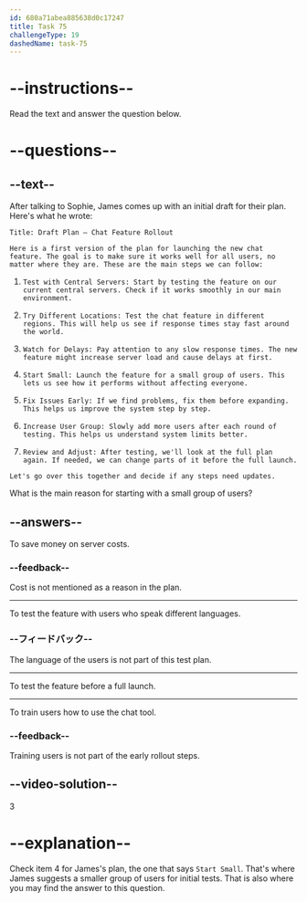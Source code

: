 ```yaml
---
id: 680a71abea885638d0c17247
title: Task 75
challengeType: 19
dashedName: task-75
---
```


<!-- READING -->

# --instructions--

Read the text and answer the question below.

# --questions--

## --text--

After talking to Sophie, James comes up with an initial draft for their plan. Here's what he wrote:

`Title: Draft Plan – Chat Feature Rollout`

`Here is a first version of the plan for launching the new chat feature. The goal is to make sure it works well for all users, no matter where they are. These are the main steps we can follow:`

1. `Test with Central Servers: Start by testing the feature on our current central servers. Check if it works smoothly in our main environment.`

2. `Try Different Locations: Test the chat feature in different regions. This will help us see if response times stay fast around the world.`

3. `Watch for Delays: Pay attention to any slow response times. The new feature might increase server load and cause delays at first.`

4. `Start Small: Launch the feature for a small group of users. This lets us see how it performs without affecting everyone.`

5. `Fix Issues Early: If we find problems, fix them before expanding. This helps us improve the system step by step.`

6. `Increase User Group: Slowly add more users after each round of testing. This helps us understand system limits better.`

7. `Review and Adjust: After testing, we'll look at the full plan again. If needed, we can change parts of it before the full launch.`

`Let's go over this together and decide if any steps need updates.`

What is the main reason for starting with a small group of users?

## --answers--

To save money on server costs.

### --feedback--

Cost is not mentioned as a reason in the plan.

---

To test the feature with users who speak different languages.

### --フィードバック--

The language of the users is not part of this test plan.

---

To test the feature before a full launch.

---

To train users how to use the chat tool.

### --feedback--

Training users is not part of the early rollout steps.

## --video-solution--

3

# --explanation--

Check item 4 for James's plan, the one that says `Start Small`. That's where James suggests a smaller group of users for initial tests. That is also where you may find the answer to this question.
